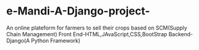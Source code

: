 # e-Mandi-A-Django-project-
An online plateform for farmers to sell their crops based on SCM(Supply Chain Management)
Front End-HTML,JAvaScript,CSS,BootStrap
Backend-Django(A Python Framework)
